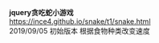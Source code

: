 <strong>jquery贪吃蛇小游戏</strong><br>https://ince4.github.io/snake/t1/snake.html<br>2019/09/05 初始版本 根据食物种类改变速度
